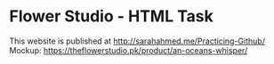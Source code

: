 # Flower Studio - HTML Task
This website is published at http://sarahahmed.me/Practicing-Github/
Mockup: https://theflowerstudio.pk/product/an-oceans-whisper/
